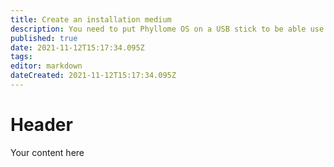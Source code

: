 ```yaml
---
title: Create an installation medium
description: You need to put Phyllome OS on a USB stick to be able use it 
published: true
date: 2021-11-12T15:17:34.095Z
tags: 
editor: markdown
dateCreated: 2021-11-12T15:17:34.095Z
---
```


# Header
Your content here